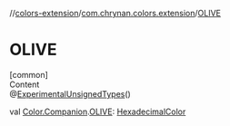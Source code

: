 //[colors-extension](../../index.md)/[com.chrynan.colors.extension](index.md)/[OLIVE](-o-l-i-v-e.md)



# OLIVE  
[common]  
Content  
@[ExperimentalUnsignedTypes](https://kotlinlang.org/api/latest/jvm/stdlib/kotlin/-experimental-unsigned-types/index.html)()  
  
val [Color.Companion](../../../colors-core/colors-core/com.chrynan.colors/-color/-companion/index.md).[OLIVE](-o-l-i-v-e.md): [HexadecimalColor](../../../colors-core/colors-core/com.chrynan.colors/-hexadecimal-color/index.md)  



